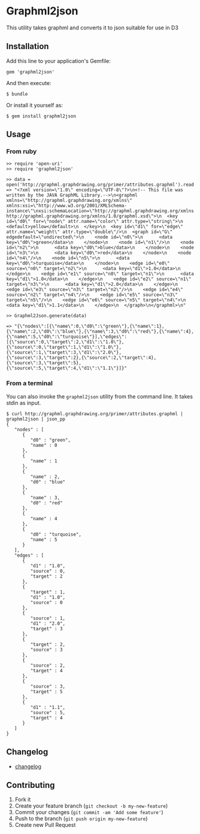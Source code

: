 # Graphml2json

This utility takes graphml and converts it to json suitable for use in D3

## Installation

Add this line to your application's Gemfile:

    gem 'graphml2json'

And then execute:

    $ bundle

Or install it yourself as:

    $ gem install graphml2json

## Usage

### From ruby
```
>> require 'open-uri'
>> require 'graphml2json'

>> data = open('http://graphml.graphdrawing.org/primer/attributes.graphml').read
=> "<?xml version=\"1.0\" encoding=\"UTF-8\"?>\n<!-- This file was written by the JAVA GraphML Library.-->\n<graphml xmlns=\"http://graphml.graphdrawing.org/xmlns\"  xmlns:xsi=\"http://www.w3.org/2001/XMLSchema-instance\"\nxsi:schemaLocation=\"http://graphml.graphdrawing.org/xmlns http://graphml.graphdrawing.org/xmlns/1.0/graphml.xsd\">\n  <key id=\"d0\" for=\"node\" attr.name=\"color\" attr.type=\"string\">\n    <default>yellow</default>\n  </key>\n  <key id=\"d1\" for=\"edge\" attr.name=\"weight\" attr.type=\"double\"/>\n  <graph id=\"G\" edgedefault=\"undirected\">\n    <node id=\"n0\">\n      <data key=\"d0\">green</data>\n    </node>\n    <node id=\"n1\"/>\n    <node id=\"n2\">\n      <data key=\"d0\">blue</data>\n    </node>\n    <node id=\"n3\">\n      <data key=\"d0\">red</data>\n    </node>\n    <node id=\"n4\"/>\n    <node id=\"n5\">\n      <data key=\"d0\">turquoise</data>\n    </node>\n    <edge id=\"e0\" source=\"n0\" target=\"n2\">\n      <data key=\"d1\">1.0</data>\n    </edge>\n    <edge id=\"e1\" source=\"n0\" target=\"n1\">\n      <data key=\"d1\">1.0</data>\n    </edge>\n    <edge id=\"e2\" source=\"n1\" target=\"n3\">\n      <data key=\"d1\">2.0</data>\n    </edge>\n    <edge id=\"e3\" source=\"n3\" target=\"n2\"/>\n    <edge id=\"e4\" source=\"n2\" target=\"n4\"/>\n    <edge id=\"e5\" source=\"n3\" target=\"n5\"/>\n    <edge id=\"e6\" source=\"n5\" target=\"n4\">\n      <data key=\"d1\">1.1</data>\n    </edge>\n  </graph>\n</graphml>\n"

>> Graphml2Json.generate(data)

=> "{\"nodes\":[{\"name\":0,\"d0\":\"green\"},{\"name\":1},{\"name\":2,\"d0\":\"blue\"},{\"name\":3,\"d0\":\"red\"},{\"name\":4},{\"name\":5,\"d0\":\"turquoise\"}],\"edges\":[{\"source\":0,\"target\":2,\"d1\":\"1.0\"},{\"source\":0,\"target\":1,\"d1\":\"1.0\"},{\"source\":1,\"target\":3,\"d1\":\"2.0\"},{\"source\":3,\"target\":2},{\"source\":2,\"target\":4},{\"source\":3,\"target\":5},{\"source\":5,\"target\":4,\"d1\":\"1.1\"}]}"
```

### From a terminal 

You can also invoke the `graphml2json` utility from the command line. It takes stdin as input.

```
$ curl http://graphml.graphdrawing.org/primer/attributes.graphml | graphml2json | json_pp
{
   "nodes" : [
      {
         "d0" : "green",
         "name" : 0
      },
      {
         "name" : 1
      },
      {
         "name" : 2,
         "d0" : "blue"
      },
      {
         "name" : 3,
         "d0" : "red"
      },
      {
         "name" : 4
      },
      {
         "d0" : "turquoise",
         "name" : 5
      }
   ],
   "edges" : [
      {
         "d1" : "1.0",
         "source" : 0,
         "target" : 2
      },
      {
         "target" : 1,
         "d1" : "1.0",
         "source" : 0
      },
      {
         "source" : 1,
         "d1" : "2.0",
         "target" : 3
      },
      {
         "target" : 2,
         "source" : 3
      },
      {
         "source" : 2,
         "target" : 4
      },
      {
         "source" : 3,
         "target" : 5
      },
      {
         "d1" : "1.1",
         "source" : 5,
         "target" : 4
      }
   ]
}

```

## Changelog

* [changelog](https://github.com/gregors/graphml2json/blob/master/CHANGELOG.md)

## Contributing

1. Fork it
2. Create your feature branch (`git checkout -b my-new-feature`)
3. Commit your changes (`git commit -am 'Add some feature'`)
4. Push to the branch (`git push origin my-new-feature`)
5. Create new Pull Request
